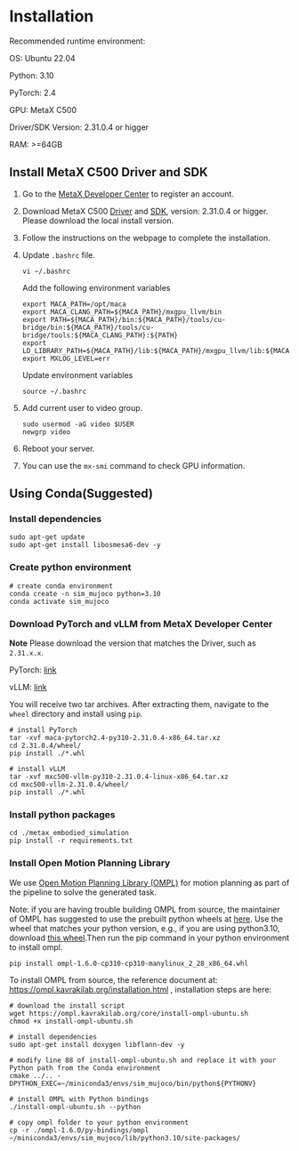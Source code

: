 # Installation

Recommended runtime environment:

OS: Ubuntu 22.04

Python: 3.10

PyTorch: 2.4

GPU: MetaX C500

Driver/SDK Version: 2.31.0.4 or higger

RAM: >=64GB

## Install MetaX C500 Driver and SDK
1. Go to the [MetaX Developer Center](https://sw-developer.metax-tech.com/member.php?mod=register) to register an account.

2. Download MetaX C500 [Driver](https://developer.metax-tech.com/softnova/download?package_kind=Driver&dimension=metax&chip_name=%E6%9B%A6%E4%BA%91C500%E7%B3%BB%E5%88%97&deliver_type=%E5%88%86%E5%B1%82%E5%8C%85) and [SDK](https://developer.metax-tech.com/softnova/download?package_kind=SDK&dimension=metax&chip_name=%E6%9B%A6%E4%BA%91C500%E7%B3%BB%E5%88%97&deliver_type=%E5%88%86%E5%B1%82%E5%8C%85), version: 2.31.0.4 or higger. Please download the local install version.

3. Follow the instructions on the webpage to complete the installation.

4. Update `.bashrc` file.
    
    ```
    vi ~/.bashrc
    ```
    Add the following environment variables
    ```shell
    export MACA_PATH=/opt/maca
    export MACA_CLANG_PATH=${MACA_PATH}/mxgpu_llvm/bin
    export PATH=${MACA_PATH}/bin:${MACA_PATH}/tools/cu-bridge/bin:${MACA_PATH}/tools/cu-bridge/tools:${MACA_CLANG_PATH}:${PATH}
    export LD_LIBRARY_PATH=${MACA_PATH}/lib:${MACA_PATH}/mxgpu_llvm/lib:${MACA_PATH}/ompi/lib:${LD_LIBRARY_PATH}
    export MXLOG_LEVEL=err
    ```
    Update environment variables
    ```
    source ~/.bashrc
    ```
5. Add current user to video group.

    ```shell
    sudo usermod -aG video $USER
    newgrp video
    ```

6. Reboot your server.

7. You can use the `mx-smi` command to check GPU information.

## Using Conda(Suggested)
### Install dependencies
``` shell
sudo apt-get update
sudo apt-get install libosmesa6-dev -y
```

### Create python environment
``` shell
# create conda environment
conda create -n sim_mujoco python=3.10
conda activate sim_mujoco
```

### Download PyTorch and vLLM from MetaX Developer Center
**Note** Please download the version that matches the Driver, such as `2.31.x.x`.

PyTorch: [link](https://developer.metax-tech.com/softnova/category?package_kind=AI&dimension=metax&chip_name=%E6%9B%A6%E4%BA%91C500%E7%B3%BB%E5%88%97&deliver_type=%E5%88%86%E5%B1%82%E5%8C%85&ai_frame=pytorch&ai_label=Pytorch)

vLLM: [link](https://developer.metax-tech.com/softnova/category?package_kind=AI&dimension=metax&chip_name=%E6%9B%A6%E4%BA%91C500%E7%B3%BB%E5%88%97&deliver_type=%E5%88%86%E5%B1%82%E5%8C%85&ai_frame=vllm&ai_label=vLLM)

You will receive two tar archives. After extracting them, navigate to the `wheel` directory and install using `pip`.
``` shell
# install PyTorch
tar -xvf maca-pytorch2.4-py310-2.31.0.4-x86_64.tar.xz
cd 2.31.0.4/wheel/
pip install ./*.whl

# install vLLM
tar -xvf mxc500-vllm-py310-2.31.0.4-linux-x86_64.tar.xz
cd mxc500-vllm-2.31.0.4/wheel/
pip install ./*.whl
```

### Install python packages
``` shell
cd ./metax_embodied_simulation
pip install -r requirements.txt
```

### Install Open Motion Planning Library

We use [Open Motion Planning Library (OMPL)](https://ompl.kavrakilab.org/) for motion planning as part of the pipeline to solve the generated task.

Note: if you are having trouble building OMPL from source, the maintainer of OMPL has suggested to use the prebuilt python wheels at [here](https://github.com/ompl/ompl/releases/tag/prerelease). Use the wheel that matches your python version, e.g., if you are using python3.10, download [this wheel](https://github.com/ompl/ompl/releases/download/prerelease/ompl-1.7.0-cp310-cp310-manylinux_2_28_x86_64.whl).Then run the pip command in your python environment to install ompl.

```shell
pip install ompl-1.6.0-cp310-cp310-manylinux_2_28_x86_64.whl
```

To install OMPL from source, the reference document at: https://ompl.kavrakilab.org/installation.html , installation steps are here:

``` shell
# download the install script
wget https://ompl.kavrakilab.org/core/install-ompl-ubuntu.sh
chmod +x install-ompl-ubuntu.sh

# install dependencies
sudo apt-get install doxygen libflann-dev -y

# modify line 88 of install-ompl-ubuntu.sh and replace it with your Python path from the Conda environment
cmake ../.. -DPYTHON_EXEC=~/miniconda3/envs/sim_mujoco/bin/python${PYTHONV}

# install OMPL with Python bindings
./install-ompl-ubuntu.sh --python

# copy ompl folder to your python environment
cp -r ./ompl-1.6.0/py-bindings/ompl ~/miniconda3/envs/sim_mujoco/lib/python3.10/site-packages/
```

